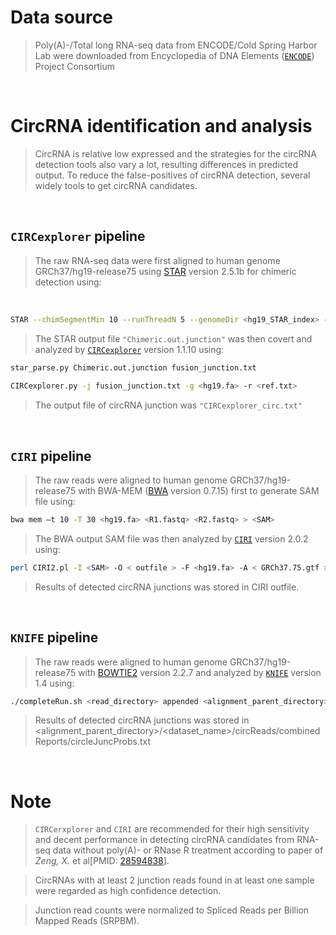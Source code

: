 
# Data source  
> Poly(A)-/Total long RNA-seq data from ENCODE/Cold Spring Harbor Lab were downloaded from Encyclopedia of DNA Elements ([`ENCODE`](http://hgdownload.cse.ucsc.edu/goldenPath/hg19/encodeDCC/wgEncodeCshlLongRnaSeq/)) Project Consortium 
<br>

# CircRNA identification and analysis  

> CircRNA is relative low expressed and the strategies for the circRNA detection tools also vary a lot, resulting differences in predicted output. To reduce the false-positives of circRNA detection, several widely tools to get circRNA candidates.  
<br>
  
## `CIRCexplorer` pipeline 
> The raw RNA-seq data were first aligned to human genome GRCh37/hg19-release75 using [STAR](https://github.com/alexdobin/STAR) version 2.5.1b for chimeric detection using:  
<br>

```Bash
STAR --chimSegmentMin 10 --runThreadN 5 --genomeDir <hg19_STAR_index> --readFilesIn <R1.fastq> <R2.fastq>  
```
> The STAR output file `"Chimeric.out.junction"` was then covert and analyzed by [`CIRCexplorer`](https://github.com/YangLab/CIRCexplorer) version 1.1.10 using:  

```Bash
star_parse.py Chimeric.out.junction fusion_junction.txt
  
CIRCexplorer.py -j fusion_junction.txt -g <hg19.fa> -r <ref.txt>  
```
> The output file of circRNA junction was `"CIRCexplorer_circ.txt"`  
<br>

## `CIRI` pipeline
> The raw reads were aligned to human genome GRCh37/hg19-release75 with BWA-MEM ([BWA](https://github.com/lh3/bwa) version 0.7.15) first to generate SAM file using:  

```Bash
bwa mem –t 10 -T 30 <hg19.fa> <R1.fastq> <R2.fastq> > <SAM>
```

> The BWA output SAM file was then analyzed by [`CIRI`](https://sourceforge.net/projects/ciri/) version 2.0.2 using:  

```Bash
perl CIRI2.pl -I <SAM> -O < outfile > -F <hg19.fa> -A < GRCh37.75.gtf > -T 10
```

> Results of detected circRNA junctions was stored in CIRI outfile.  
<br>


## `KNIFE` pipeline
> The raw reads were aligned to human genome GRCh37/hg19-release75 with [BOWTIE2](http://bowtie-bio.sourceforge.net/bowtie2) version 2.2.7 and analyzed by [`KNIFE`](https://github.com/lindaszabo/KNIFE) version 1.4 using:  

```Bash
./completeRun.sh <read_directory> appended <alignment_parent_directory> <dataset_name> 13 sam_large_phred64 circReads 50 0
```

> Results of detected circRNA junctions was stored in <alignment_parent_directory>/<dataset_name>/circReads/combinedReports/circleJuncProbs.txt  
<br>

# Note
> `CIRCerxplorer` and `CIRI` are recommended for their high sensitivity and decent performance in detecting circRNA candidates from RNA-seq data without poly(A)- or RNase R treatment according to paper of *Zeng, X.* et al\[PMID: [28594838](https://www.ncbi.nlm.nih.gov/pubmed/?term=A+comprehensive+overview+and+evaluation+of+circular+RNA+detection+tools)\].  

> CircRNAs with at least 2 junction reads found in at least one sample were regarded as high confidence detection.  
  
> Junction read counts were normalized to Spliced Reads per Billion Mapped Reads (SRPBM).  

<br><br>

